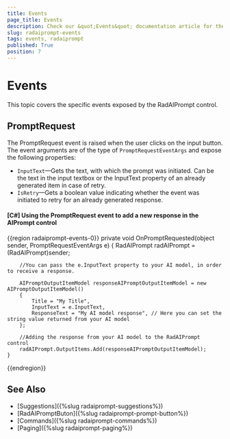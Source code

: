 ```yaml
---
title: Events
page_title: Events
description: Check our &quot;Events&quot; documentation article for the RadAIPrompt control.
slug: radaiprompt-events
tags: events, radaiprompt
published: True
position: 7
---
```


# Events

This topic covers the specific events exposed by the RadAIPrompt control.

## PromptRequest

The PromptRequest event is raised when the user clicks on the input button. The event arguments are of the type of `PromptRequestEventArgs` and expose the following properties:

* `InputText`&mdash;Gets the text, with which the prompt was initiated. Can be the text in the input textbox or the InputText property of an already generated item in case of retry.
* `IsRetry`&mdash;Gets a boolean value indicating whether the event was initiated to retry for an already generated response.

#### __[C#] Using the PromptRequest event to add a new response in the AIPrompt control__
{{region radaiprompt-events-0}}
    private void OnPromptRequested(object sender, PromptRequestEventArgs e)
    {
    	RadAIPrompt radAIPrompt = (RadAIPrompt)sender;
    
    	//You can pass the e.InputText property to your AI model, in order to receive a response.
    
    	AIPromptOutputItemModel responseAIPromptOutputItemModel = new AIPromptOutputItemModel()
    	{ 
    		Title = "My Title",
    		InputText = e.InputText,
    		ResponseText = "My AI model response", // Here you can set the string value returned from your AI model
    	};
    
    	//Adding the response from your AI model to the RadAIPrompt control
    	radAIPrompt.OutputItems.Add(responseAIPromptOutputItemModel);
    }
{{endregion}}

## See Also
* [Suggestions]({%slug radaiprompt-suggestions%})
* [RadAIPromptButon]({%slug radaiprompt-prompt-button%})
* [Commands]({%slug radaiprompt-commands%})
* [Paging]({%slug radaiprompt-paging%})